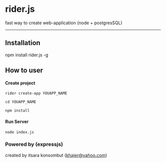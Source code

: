 # rider.js
fast way to create web-application (node + postgresSQL)

------------------

## Installation
npm install rider.js -g

## How to user

#### Create project 
``` 
rider create-app YOUAPP_NAME
```

```
cd YOUAPP_NAME
```

``` 
npm install 
```

#### Run Server
```
node index.js
``` 

### Powered by (expressjs)

created by itsara konsombut (khajer@yahoo.com)
